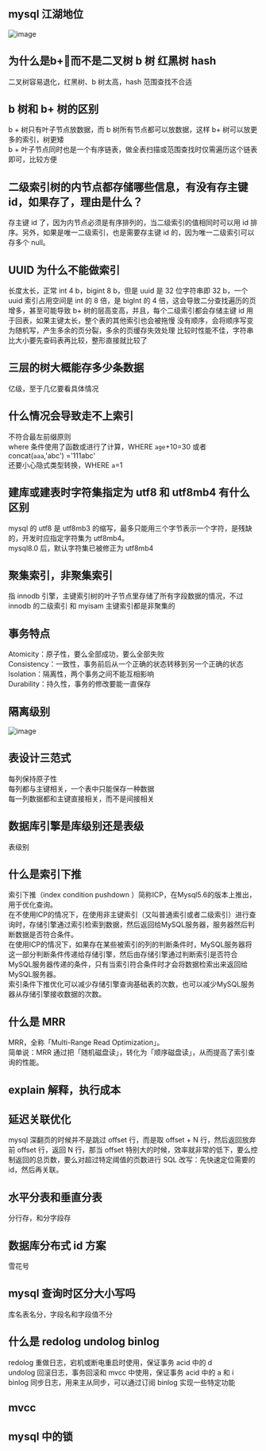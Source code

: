 ## mysql 江湖地位
![image](https://user-images.githubusercontent.com/43411944/139579867-ddfa4594-0133-4c39-bf44-8b6df20b5ee0.png)
## 为什么是b+🌲而不是二叉树 b 树 红黑树 hash
二叉树容易退化，红黑树、b 树太高，hash 范围查找不合适
## b 树和 b+ 树的区别
b + 树只有叶子节点放数据，而 b 树所有节点都可以放数据，这样 b+ 树可以放更多的索引，树更矮  
b + 叶子节点同时也是一个有序链表，做全表扫描或范围查找时仅需遍历这个链表即可，比较方便
## 二级索引树的内节点都存储哪些信息，有没有存主键id，如果存了，理由是什么？
存主键 id 了，因为内节点必须是有序排列的，当二级索引的值相同时可以用 id 排序。另外，如果是唯一二级索引，也是需要存主键 id 的，因为唯一二级索引可以存多个 null。
## UUID 为什么不能做索引
长度太长，正常 int 4 b，bigint 8 b，但是 uuid 是 32 位字符串即 32 b，一个 uuid 索引占用空间是 int 的 8 倍，是 bigInt 的 4 倍，这会导致二分查找遍历的页增多，甚至可能导致 b+ 树的层高变高，并且，每个二级索引都会存储主键 id 用于回表，如果主键太长，整个表的其他索引也会被拖慢
没有顺序，会将顺序写变为随机写，产生多余的页分裂，多余的页缓存失效处理
比较时性能不佳，字符串比大小要先查码表再比较，整形直接就比较了
## 三层的树大概能存多少条数据
亿级，至于几亿要看具体情况   
## 什么情况会导致走不上索引
不符合最左前缀原则  
where 条件使用了函数或进行了计算，WHERE `age`+10=30 或者 concat(`aaa`,'abc') ='111abc'  
还要小心隐式类型转换，WHERE `a`=1   
## 建库或建表时字符集指定为 utf8 和 utf8mb4 有什么区别
mysql 的 utf8 是 utf8mb3 的缩写，最多只能用三个字节表示一个字符，是残缺的，开发时应指定字符集为 utf8mb4。  
mysql8.0 后，默认字符集已被修正为 utf8mb4
## 聚集索引，非聚集索引
指 innodb 引擎，主键索引树的叶子节点里存储了所有字段数据的情况，不过 innodb 的二级索引 和 myisam 主键索引都是非聚集的
## 事务特点
Atomicity：原子性，要么全部成功，要么全部失败  
Consistency：一致性，事务前后从一个正确的状态转移到另一个正确的状态  
Isolation：隔离性，两个事务之间不能互相影响  
Durability：持久性，事务的修改要能一直保存  
## 隔离级别
![image](https://user-images.githubusercontent.com/43411944/139580643-d5d2abf9-a467-4bec-8b8f-9800c75ac214.png)
## 表设计三范式
每列保持原子性   
每列都与主键相关，一个表中只能保存一种数据  
每一列数据都和主键直接相关，而不是间接相关  
## 数据库引擎是库级别还是表级
表级别
## 什么是索引下推
索引下推（index condition pushdown ）简称ICP，在Mysql5.6的版本上推出，用于优化查询。  
在不使用ICP的情况下，在使用非主键索引（又叫普通索引或者二级索引）进行查询时，存储引擎通过索引检索到数据，然后返回给MySQL服务器，服务器然后判断数据是否符合条件。  
在使用ICP的情况下，如果存在某些被索引的列的判断条件时，MySQL服务器将这一部分判断条件传递给存储引擎，然后由存储引擎通过判断索引是否符合MySQL服务器传递的条件，只有当索引符合条件时才会将数据检索出来返回给MySQL服务器。  
索引条件下推优化可以减少存储引擎查询基础表的次数，也可以减少MySQL服务器从存储引擎接收数据的次数。
## 什么是 MRR
MRR，全称「Multi-Range Read Optimization」。  
简单说：MRR 通过把「随机磁盘读」，转化为「顺序磁盘读」，从而提高了索引查询的性能。
## explain 解释，执行成本

## 延迟关联优化
mysql 深翻页的时候并不是跳过 offset 行，而是取 offset + N 行，然后返回放弃前 offset 行，返回 N 行，那当 offset 特别大的时候，效率就非常的低下，要么控制返回的总页数，要么对超过特定阈值的页数进行 SQL 改写：先快速定位需要的 id，然后再关联。

## 水平分表和垂直分表
分行存，和分字段存
## 数据库分布式 id 方案
雪花号
## mysql 查询时区分大小写吗
库名表名分，字段名和字段值不分
## 什么是 redolog undolog binlog
redolog 重做日志，宕机或断电重启时使用，保证事务 acid 中的 d   
undolog 回滚日志，事务回滚和 mvcc 中使用，保证事务 acid 中的 a 和 i   
binlog 同步日志，用来主从同步，可以通过订阅 binlog 实现一些特定功能   
## mvcc
## mysql 中的锁
